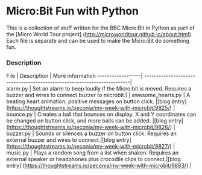 # Micro:Bit Fun with Python

This is a collection of stuff written for the BBC Micro:Bit in Python as part of the [Micro World Tour project] (http://microworldtour.github.io/about.html). 
Each file is separate and can be used to make the Micro:Bit do something fun.

### Description

File              | Description | More information
------------------| ------------------------------------------------------------------------|      
alarm.py | Set an alarm to beep loudly if the Micro:bit is moved. Requires a buzzer and wires to connect buzzer to microbit.| |
awesome_hearts.py | A beating heart animation, positive messages on button click.           |[blog entry] (https://thoughtstreams.io/peconia/my-week-with-microbit/9825/) |
bounce.py         | Creates a ball that bounces on display. X and Y coordinates can be changed on button click, and more balls can be added. |[blog entry] (https://thoughtstreams.io/peconia/my-week-with-microbit/9826/) |
buzzer.py         | Sounds or silences a buzzer on button click. Requires an external buzzer and wires to connect.|[blog entry] (https://thoughtstreams.io/peconia/my-week-with-microbit/9827/) |
music.py         | Plays a random song from a list when shaken. Requires an external speaker or headphones plus crocodile clips to connect.|[blog entry] (https://thoughtstreams.io/peconia/my-week-with-microbit/9883/) |
